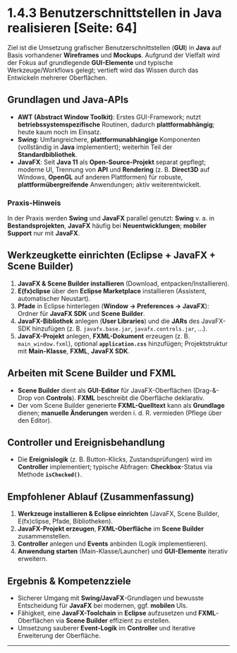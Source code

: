 # 1.4.3 Benutzerschnittstellen in Java realisieren [Seite: 64]

Ziel ist die Umsetzung grafischer Benutzerschnittstellen (**GUI**) in **Java** auf Basis vorhandener **Wireframes** und **Mockups**. Aufgrund der Vielfalt wird der Fokus auf grundlegende **GUI-Elemente** und typische Werkzeuge/Workflows gelegt; vertieft wird das Wissen durch das Entwickeln mehrerer Oberflächen. 

## Grundlagen und Java-APIs

* **AWT (Abstract Window Toolkit)**: Erstes GUI-Framework; nutzt **betriebssystemspezifische** Routinen, dadurch **plattformabhängig**; heute kaum noch im Einsatz. 
* **Swing**: Umfangreichere, **plattformunabhängige** Komponenten (vollständig in **Java** implementiert); weiterhin Teil der **Standardbibliothek**. 
* **JavaFX**: Seit **Java 11** als **Open-Source-Projekt** separat gepflegt; moderne UI, Trennung von **API** und **Rendering** (z. B. **Direct3D** auf Windows, **OpenGL** auf anderen Plattformen) für robuste, **plattformübergreifende** Anwendungen; aktiv weiterentwickelt.

### Praxis-Hinweis

In der Praxis werden **Swing** und **JavaFX** parallel genutzt: **Swing** v. a. in **Bestandsprojekten**, **JavaFX** häufig bei **Neuentwicklungen**; **mobiler Support** nur mit **JavaFX**. 

## Werkzeugkette einrichten (Eclipse + JavaFX + Scene Builder)

1. **JavaFX & Scene Builder installieren** (Download, entpacken/Installieren). 
2. **E(fx)clipse** über den **Eclipse Marketplace** installieren (Assistent, automatischer Neustart). 
3. **Pfade** in Eclipse hinterlegen (**Window → Preferences → JavaFX**): Ordner für **JavaFX SDK** und **Scene Builder**. 
4. **JavaFX-Bibliothek** anlegen (**User Libraries**) und die **JARs** des JavaFX-SDK hinzufügen (z. B. `javafx.base.jar`, `javafx.controls.jar`, …). 
5. **JavaFX-Projekt** anlegen, **FXML-Dokument** erzeugen (z. B. `main_window.fxml`), optional **`application.css`** hinzufügen; Projektstruktur mit **Main-Klasse**, **FXML**, **JavaFX SDK**. 

## Arbeiten mit **Scene Builder** und **FXML**

* **Scene Builder** dient als **GUI-Editor** für JavaFX-Oberflächen (Drag-&-Drop von **Controls**). **FXML** beschreibt die Oberfläche deklarativ. 
* Der vom Scene Builder generierte **FXML-Quelltext** kann als **Grundlage** dienen; **manuelle Änderungen** werden i. d. R. vermieden (Pflege über den Editor). 

## **Controller** und **Ereignisbehandlung**

* Die **Ereignislogik** (z. B. Button-Klicks, Zustandsprüfungen) wird im **Controller** implementiert; typische Abfragen: **Checkbox**-Status via Methode **`isChecked()`**. 

## Empfohlener Ablauf (Zusammenfassung)

1. **Werkzeuge installieren & Eclipse einrichten** (JavaFX, Scene Builder, E(fx)clipse, Pfade, Bibliotheken).
2. **JavaFX-Projekt erzeugen**, **FXML-Oberfläche** im **Scene Builder** zusammenstellen. 
3. **Controller** anlegen und **Events** anbinden (Logik implementieren). 
4. **Anwendung starten** (Main-Klasse/Launcher) und **GUI-Elemente** iterativ erweitern. 

## Ergebnis & Kompetenzziele

* Sicherer Umgang mit **Swing/JavaFX**-Grundlagen und bewusste Entscheidung für **JavaFX** bei modernen, ggf. **mobilen** UIs. 
* Fähigkeit, eine **JavaFX-Toolchain** in **Eclipse** aufzusetzen und **FXML**-Oberflächen via **Scene Builder** effizient zu erstellen.
* Umsetzung sauberer **Event-Logik** im **Controller** und iterative Erweiterung der Oberfläche. 

---

